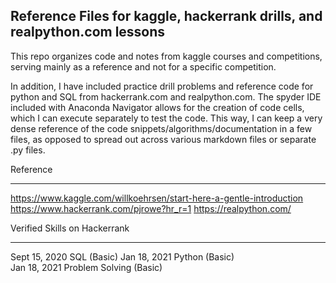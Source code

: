 ## Reference Files for kaggle, hackerrank drills, and realpython.com lessons

This repo organizes code and notes from kaggle courses and competitions, serving mainly as a reference and not for a specific competition.

In addition, I have included practice drill problems and reference code for python and SQL from hackerrank.com and realpython.com. The spyder IDE included with Anaconda Navigator allows for the creation of code cells, which I can execute separately to test the code.  This way, I can keep a very dense reference of the code snippets/algorithms/documentation in a few files, as opposed to spread out across various markdown files or separate 
.py files.



Reference

---------

https://www.kaggle.com/willkoehrsen/start-here-a-gentle-introduction
https://www.hackerrank.com/pjrowe?hr_r=1
https://realpython.com/

Verified Skills on Hackerrank 

-----------------------------

Sept 15, 2020 SQL (Basic) 
Jan 18, 2021  Python (Basic)  
Jan 18, 2021  Problem Solving (Basic)
